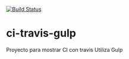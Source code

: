 [![Build Status](https://travis-ci.org/PracticaDS/ci-travis-gulp.svg?branch=master)](https://travis-ci.org/PracticaDS/ci-travis-gulp)

# ci-travis-gulp
Proyecto para mostrar CI con travis
Utiliza Gulp



